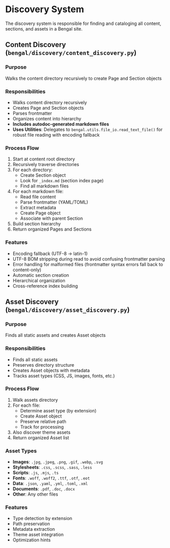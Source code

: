 # Discovery System

The discovery system is responsible for finding and cataloging all content, sections, and assets in a Bengal site.

## Content Discovery (`bengal/discovery/content_discovery.py`)

### Purpose
Walks the content directory recursively to create Page and Section objects

### Responsibilities
- Walks content directory recursively
- Creates Page and Section objects
- Parses frontmatter
- Organizes content into hierarchy
- **Includes autodoc-generated markdown files**
- **Uses Utilities**: Delegates to `bengal.utils.file_io.read_text_file()` for robust file reading with encoding fallback

### Process Flow
1. Start at content root directory
2. Recursively traverse directories
3. For each directory:
   - Create Section object
   - Look for `_index.md` (section index page)
   - Find all markdown files
4. For each markdown file:
   - Read file content
   - Parse frontmatter (YAML/TOML)
   - Extract metadata
   - Create Page object
   - Associate with parent Section
5. Build section hierarchy
6. Return organized Pages and Sections

### Features
- Encoding fallback (UTF-8 → latin-1)
- UTF-8 BOM stripping during read to avoid confusing frontmatter parsing
- Error handling for malformed files (frontmatter syntax errors fall back to content-only)
- Automatic section creation
- Hierarchical organization
- Cross-reference index building

## Asset Discovery (`bengal/discovery/asset_discovery.py`)

### Purpose
Finds all static assets and creates Asset objects

### Responsibilities
- Finds all static assets
- Preserves directory structure
- Creates Asset objects with metadata
- Tracks asset types (CSS, JS, images, fonts, etc.)

### Process Flow
1. Walk assets directory
2. For each file:
   - Determine asset type (by extension)
   - Create Asset object
   - Preserve relative path
   - Track for processing
3. Also discover theme assets
4. Return organized Asset list

### Asset Types
- **Images**: `.jpg`, `.jpeg`, `.png`, `.gif`, `.webp`, `.svg`
- **Stylesheets**: `.css`, `.scss`, `.sass`, `.less`
- **Scripts**: `.js`, `.mjs`, `.ts`
- **Fonts**: `.woff`, `.woff2`, `.ttf`, `.otf`, `.eot`
- **Data**: `.json`, `.yaml`, `.yml`, `.toml`, `.xml`
- **Documents**: `.pdf`, `.doc`, `.docx`
- **Other**: Any other files

### Features
- Type detection by extension
- Path preservation
- Metadata extraction
- Theme asset integration
- Optimization hints
